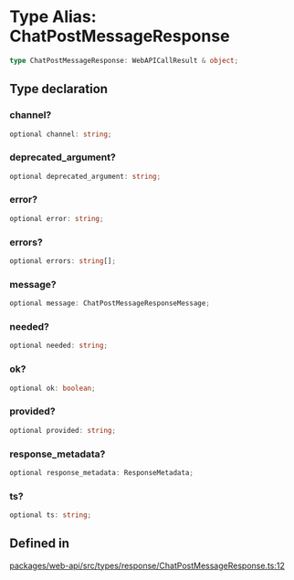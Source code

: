 # Type Alias: ChatPostMessageResponse

```ts
type ChatPostMessageResponse: WebAPICallResult & object;
```

## Type declaration

### channel?

```ts
optional channel: string;
```

### deprecated\_argument?

```ts
optional deprecated_argument: string;
```

### error?

```ts
optional error: string;
```

### errors?

```ts
optional errors: string[];
```

### message?

```ts
optional message: ChatPostMessageResponseMessage;
```

### needed?

```ts
optional needed: string;
```

### ok?

```ts
optional ok: boolean;
```

### provided?

```ts
optional provided: string;
```

### response\_metadata?

```ts
optional response_metadata: ResponseMetadata;
```

### ts?

```ts
optional ts: string;
```

## Defined in

[packages/web-api/src/types/response/ChatPostMessageResponse.ts:12](https://github.com/slackapi/node-slack-sdk/blob/7b348598b763c2b7545d1042b5f0429775cfa62c/packages/web-api/src/types/response/ChatPostMessageResponse.ts#L12)
